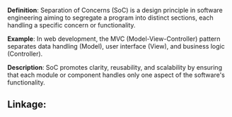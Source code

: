 **Definition**: Separation of Concerns (SoC) is a design principle in software engineering aiming to segregate a program into distinct sections, each handling a specific concern or functionality.

**Example**: In web development, the MVC (Model-View-Controller) pattern separates data handling (Model), user interface (View), and business logic (Controller).

**Description**: SoC promotes clarity, reusability, and scalability by ensuring that each module or component handles only one aspect of the software's functionality.

**Linkage:**
- 